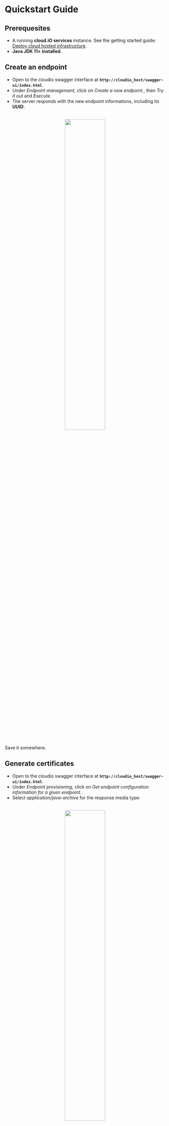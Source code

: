# Quickstart Guide

## Prerequesites

- A running **cloud.iO services** instance. See the getting started guide: [Deploy cloud hosted infrastructure](/getting_started/deploy).
- **Java JDK 11+ installed.**

## Create an endpoint

- Open to the cloudio swagger interface at **`http://cloudio_host/swagger-ui/index.html`**.
- Under *Endpoint management*, click on *Create a new endpoint.*, then *Try it out* and *Execute*.
- The server responds with the new endpoint informations, including its **UUID**:
<p align="center">
  <br>
  <img src="getting_started/_media/create_endpoint.png" style="width:50%" />
  <br>
</p>
Save it somewhere.

## Generate certificates

- Open to the cloudio swagger interface at **`http://cloudio_host/swagger-ui/index.html`**.
- Under *Endpoint provisioning*, click on *Get endpoint configuration information for a given endpoint.*.
- Select *application/java-archive* for the response media type:

<p align="center">
  <br>
  <img src="getting_started/_media/create_certs.png" style="width:50%" />
  <br>
</p>

- Enter the endpoint UUID as parameter:
<p align="center">
  <br>
  <img src="getting_started/_media/create_certs_2.png" style="width:50%" />
  <br>
</p>
- Click *Execute* and download the jar archive.

!> The jar file obtained is not an executable file. It is a jar archive that contains the certificates.

## Get an example endpoint
**Clone** or **download** the [cloudio-endpoint-java-example](https://github.com/cloudio-project/cloudio-endpoint-java-example) repository.

## Github Packages configuration
The [cloudio-endpoint-java library](https://github.com/cloudio-project/cloudio-endpoint-java) is hosted on Github Packages.

As the login is mandatory to read a Github package, you'll need to fill the *gradle.properties* file with your Github **username** and 
a **personal access token**. Don't know how to generate a github **personal access token**? 
Go to [the Github documentation](https://docs.github.com/en/authentication/keeping-your-account-and-data-secure/creating-a-personal-access-token).

## Extract the certificates

- Copy the certificates jar archive in *cloudio-endpoint-java-example/src/main/resources/cloud.io/*.
- Extract the files contained in the jar archive:
<p align="center">
  <br>
  <img src="getting_started/_media/extract.png" style="width:50%" />
  <br>
</p>

## Fill the properties file

- Copy the content of **xxxxxxx-xxxx-xxxx-xxxx-xxxxxxxxxxxx.properties** and paste it in **example.properties**.
- Complete *hostname*, *clientCert* and *authorityCert* path in **example.properties**.
- A filled *example.properties*:
```
ch.hevs.cloudio.endpoint.hostUri=ssl://192.168.37.130
ch.hevs.cloudio.endpoint.ssl.authorityCert=file:/C:/Users/myUsername/Desktop/cloudio-endpoint-java-example-main/src/main/resources/cloud.io/authority.jks
ch.hevs.cloudio.endpoint.ssl.clientCert=file:/C:/Users/myUsername/Desktop/cloudio-endpoint-java-example-main/src/main/resources/cloud.io/8aecad7e-2e69-4d0b-a656-a88395dbc2cf.p12
ch.hevs.cloudio.endpoint.ssl.verifyHostname=false
ch.hevs.cloudio.endpoint.uuid=8aecad7e-2e69-4d0b-a656-a88395dbc2cf
ch.hevs.cloudio.endpoint.ssl.clientPassword=qTAGQYkNtFMTJiQU
ch.hevs.cloudio.endpoint.ssl.authorityPassword=qTAGQYkNtFMTJiQU
```

## Run the endpoint

Linux:
```bash
./gradlew build
./gradlew run
```
<br>Windows:
```bash
gradlew.bat build
gradlew.bat run
```

You should now see the log *"Endpoint is online"* in the console.



